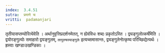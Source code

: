 ```yaml
---
index:  3.4.51
sutra:  प्रमाणे च
vritti:  padamanjari
---
```


तृतीयासप्तम्योरित्येवेति । अर्थानुवृत्तिप्रदर्शनमेतत्, न ह्येवंविधः शब्दः प्रकृतोऽस्ति । द्व्यङ्गुलोत्कर्षंमिति । द्वयोरङ्गुल्योः समाहारो द्वयङ्गुलम्, `तत्पुरुषस्याङ्गुलेः` इत्यच्समासान्तः, द्व्यङ्गुलेनोत्कृष्य परिच्छिद्येत्यर्थः । ह्रस्वाः खण्डाःउखण्डिकाः ।
